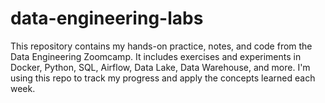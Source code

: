 # data-engineering-labs
This repository contains my hands-on practice, notes, and code from the Data Engineering Zoomcamp. It includes exercises and experiments in Docker, Python, SQL, Airflow, Data Lake, Data Warehouse, and more. I'm using this repo to track my progress and apply the concepts learned each week.
